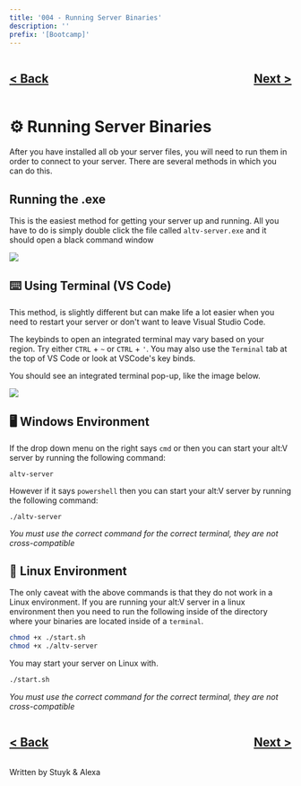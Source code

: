 ```yaml
---
title: '004 - Running Server Binaries'
description: ''
prefix: '[Bootcamp]'
---
```


<div style="text-align: right">
    <div style="display: flex; justify-content: space-between;">
        <a href="./003.md">
            <h2>< Back</h2>
        </a>
        <a href="./005.md">
            <h2>Next ></h2>
        </a>
    </div>
</div>

# ⚙️ Running Server Binaries

After you have installed all ob your server files, you will need to run them in order to connect to your server. There are several methods in which you can do this.

## Running the .exe

This is the easiest method for getting your server up and running. All you have to do is simply double click the file called `altv-server.exe` and it should open a black command window

![](https://i.imgur.com/Mip0MNG.png)

## ⌨️ Using Terminal (VS Code)

This method, is slightly different but can make life a lot easier when you need to restart your server or don't want to leave Visual Studio Code.

The keybinds to open an integrated terminal may vary based on your region. Try either `CTRL` + `~` or `CTRL` + `'`. You may also use the `Terminal` tab at the top of VS Code or look at VSCode's key binds.

You should see an integrated terminal pop-up, like the image below.

![](https://i.imgur.com/9KaG7Ol.png)

## 🖥️ Windows Environment

If the drop down menu on the right says `cmd` or then you can start your alt:V server by running the following command:

```
altv-server
```

However if it says `powershell` then you can start your alt:V server by running the following command:

```
./altv-server
```

_You must use the correct command for the correct terminal, they are not cross-compatible_

## 🐧 Linux Environment

The only caveat with the above commands is that they do not work in a Linux environment. If you are running your alt:V server in a linux environment then you need to run the following inside of the directory where your binaries are located inside of a `terminal`.

```sh
chmod +x ./start.sh
chmod +x ./altv-server
```

You may start your server on Linux with.

```sh
./start.sh
```

_You must use the correct command for the correct terminal, they are not cross-compatible_

<div style="text-align: right">
    <div style="display: flex; justify-content: space-between;">
        <a href="./003.md">
            <h2>< Back</h2>
        </a>
        <a href="./005.md">
            <h2>Next ></h2>
        </a>
    </div>
</div>

Written by Stuyk & Alexa
